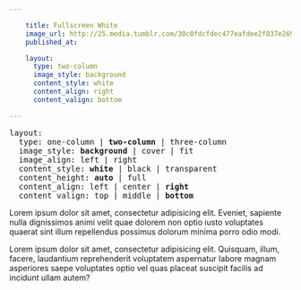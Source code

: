 ```yaml
---

    title: Fullscreen White
    image_url: http://25.media.tumblr.com/30c0fdcfdec477eafdee2f837e269b9e/tumblr_mxrv62sm2I1st5lhmo1_1280.jpg
    published_at:

    layout:
      type: two-column
      image_style: background
      content_style: white
      content_align: right
      content_valign: bottom

---
```



<pre>
layout:
  type: one-column | <b>two-column</b> | three-column
  image_style: <b>background</b> | cover | fit
  image_align: left | right
  content_style: <b>white</b> | black | transparent
  content_height: <b>auto</b> | full
  content_align: left | center | <b>right</b>
  content_valign: top | middle | <b>bottom</b>
</pre>

Lorem ipsum dolor sit amet, consectetur adipisicing elit. Eveniet, sapiente nulla dignissimos animi velit quae dolorem non optio iusto voluptates quaerat sint illum repellendus possimus dolorum minima porro odio modi.

Lorem ipsum dolor sit amet, consectetur adipisicing elit. Quisquam, illum, facere, laudantium reprehenderit voluptatem aspernatur labore magnam asperiores saepe voluptates optio vel quas placeat suscipit facilis ad incidunt ullam autem?
